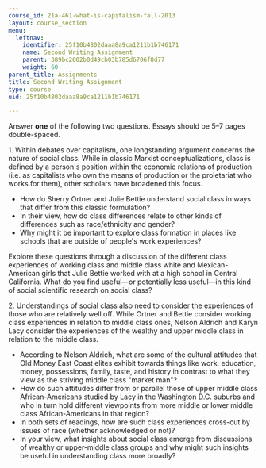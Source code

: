 ```yaml
---
course_id: 21a-461-what-is-capitalism-fall-2013
layout: course_section
menu:
  leftnav:
    identifier: 25f10b4802daaa8a9ca1211b1b746171
    name: Second Writing Assignment
    parent: 389bc2002b0d49cb03b785d6706f8d77
    weight: 60
parent_title: Assignments
title: Second Writing Assignment
type: course
uid: 25f10b4802daaa8a9ca1211b1b746171

---
```


Answer **one** of the following two questions. Essays should be 5–7 pages double-spaced.

1\. Within debates over capitalism, one longstanding argument concerns the nature of social class. While in classic Marxist conceptualizations, class is defined by a person's position within the economic relations of production (i.e. as capitalists who own the means of production or the proletariat who works for them), other scholars have broadened this focus.

*   How do Sherry Ortner and Julie Bettie understand social class in ways that differ from this classic formulation?
*   In their view, how do class differences relate to other kinds of differences such as race/ethnicity and gender?
*   Why might it be important to explore class formation in places like schools that are outside of people's work experiences?

Explore these questions through a discussion of the different class experiences of working class and middle class white and Mexican-American girls that Julie Bettie worked with at a high school in Central California. What do you find useful—or potentially less useful—in this kind of social scientific research on social class?

2\. Understandings of social class also need to consider the experiences of those who are relatively well off. While Ortner and Bettie consider working class experiences in relation to middle class ones, Nelson Aldrich and Karyn Lacy consider the experiences of the wealthy and upper middle class in relation to the middle class.

*   According to Nelson Aldrich, what are some of the cultural attitudes that Old Money East Coast elites exhibit towards things like work, education, money, possessions, family, taste, and history in contrast to what they view as the striving middle class "market man"?
*   How do such attitudes differ from or parallel those of upper middle class African-Americans studied by Lacy in the Washington D.C. suburbs and who in turn hold different viewpoints from more middle or lower middle class African-Americans in that region?
*   In both sets of readings, how are such class experiences cross-cut by issues of race (whether acknowledged or not)?
*   In your view, what insights about social class emerge from discussions of wealthy or upper-middle class groups and why might such insights be useful in understanding class more broadly?